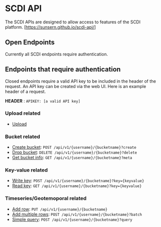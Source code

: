 # SCDI API

The SCDI APIs are designed to allow access to features of the SCDI platform. [https://sunsern.github.io/scdi-api/]

## Open Endpoints

Currently all SCDI endpoints require authentication. 

## Endpoints that require authentication

Closed endpoints require a valid API key to be included in the header of the request. 
An API key can be created via the web UI. Here is an example header of a request.

**HEADER** : `APIKEY: [a valid API key]`

### Upload related 

- [Upload](upload/readme.md)

### Bucket related

- [Create bucket](bucket/create.md): `POST /api/v1/{username}/{bucketname}?create`
- [Drop bucket](bucket/drop.md): `DELETE /api/v1/{username}/{bucketname}?delete`
- [Get bucket info](bucket/meta.md): `GET /api/v1/{username}/{bucketname}?meta`

### Key-value related

- [Write key](keyvalue/write.md): `POST /api/v1/{username}/{bucketname}?key={keyvalue}`
- [Read key](keyvalue/read.md): `GET /api/v1/{username}/{bucketname}?key={keyvalue}`

### Timeseries/Geotemoporal related

- [Add row](timeseries/add.md): `PUT /api/v1/{username}/{bucketname}`
- [Add multiple rows](timeseries/add_multiple.md): `POST /api/v1/{username}/{bucketname}?batch`
- [Simple query](timeseries/query.md): `POST /api/v1/{username}/{bucketname}?query`
